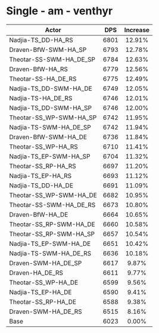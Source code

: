 # Single - am - venthyr
| Actor | DPS | Increase |
|---|:---:|:---:|
|Nadjia-TS_DD-HA_RS|6801|12.91%|
|Draven-BfW-SWM-HA_SP|6793|12.78%|
|Theotar-SS-SWM-HA_DE_SP|6784|12.63%|
|Draven-BfW-HA_RS|6779|12.56%|
|Theotar-SS-HA_DE_RS|6775|12.49%|
|Nadjia-TS_DD-SWM-HA_DE|6749|12.05%|
|Nadjia-TS-HA_DE_RS|6746|12.01%|
|Nadjia-TS_DD-SWM-HA_SP|6746|12.00%|
|Theotar-SS_WP-SWM-HA_SP|6742|11.95%|
|Nadjia-TS-SWM-HA_DE_SP|6742|11.94%|
|Draven-BfW-SWM-HA_DE|6736|11.84%|
|Theotar-SS_WP-HA_RS|6710|11.41%|
|Nadjia-TS_EP-SWM-HA_SP|6704|11.32%|
|Theotar-SS_RP-HA_RS|6697|11.20%|
|Nadjia-TS_EP-HA_RS|6693|11.12%|
|Nadjia-TS_DD-HA_DE|6691|11.09%|
|Theotar-SS_WP-SWM-HA_DE|6682|10.95%|
|Theotar-SS-SWM-HA_DE_RS|6673|10.80%|
|Draven-BfW-HA_DE|6664|10.65%|
|Theotar-SS_RP-SWM-HA_DE|6660|10.58%|
|Theotar-SS_RP-SWM-HA_SP|6657|10.54%|
|Nadjia-TS_EP-SWM-HA_DE|6651|10.42%|
|Nadjia-TS-SWM-HA_DE_RS|6636|10.18%|
|Draven-SWM-HA_DE_SP|6617|9.87%|
|Draven-HA_DE_RS|6611|9.77%|
|Theotar-SS_WP-HA_DE|6599|9.56%|
|Nadjia-TS_EP-HA_DE|6590|9.41%|
|Theotar-SS_RP-HA_DE|6588|9.38%|
|Draven-SWM-HA_DE_RS|6515|8.16%|
|Base|6023|0.00%|
